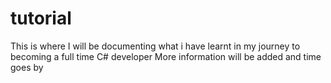 # tutorial

This is where I will be documenting what i have learnt in my journey to becoming a full time C# developer
More information will be added and time goes by
